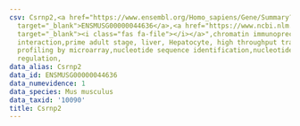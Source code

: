 ```yaml
---
csv: Csrnp2,<a href="https://www.ensembl.org/Homo_sapiens/Gene/Summary?db=core;g=ENSMUSG00000044636"
  target="_blank">ENSMUSG00000044636</a>,<a href="https://www.ncbi.nlm.nih.gov/pubmed/23834426"
  target="_blank"><i class="fas fa-file"></i></a>",chromatin immunoprecipitation assay,direct
  interaction,prime adult stage, liver, Hepatocyte, high throughput transcription
  profiling by microarray,nucleotide sequence identification,nucleotide sequence identification,transcriptional
  regulation,
data_alias: Csrnp2
data_id: ENSMUSG00000044636
data_numevidence: 1
data_species: Mus musculus
data_taxid: '10090'
title: Csrnp2
---
```

